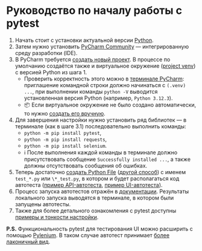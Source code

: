 # Руководство по началу работы с pytest

1. Начать стоит с установки актуальной версии
   [Python](https://docs.robotframework.org/docs/getting_started/testing#install-python).
2. Затем нужно установить [PyCharm Community](https://www.jetbrains.com/help/pycharm/installation-guide.html) —
   интегрированную среду разработки (IDE).
3. В PyCharm требуется
   [создать новый проект](https://www.jetbrains.com/help/pycharm/creating-and-running-your-first-python-project.html#creating-simple-project).
   В процессе по умолчанию создаётся также и виртуальное окружение
   ([project venv](https://pym.dev/virtual-environments-in-python)) с версией Python из шага 1.
    - Проверить корректность этого можно в
      [терминале PyCharm](https://www.jetbrains.com/help/pycharm/terminal-emulator.html): приглашение командной строки
      должно начинаться с `(.venv) ...`, при выполнении команды `python -V` выводится установленная версия Python
      (например, `Python 3.12.3`).
    - 📦 Если виртуальное окружение не было создано автоматически, то нужно
      [создать его вручную](https://www.jetbrains.com/help/pycharm/creating-virtual-environment.html).
4. Для завершения настройки нужно установить ряд библиотек — в терминале (как в шаге 3.1) последовательно выполнить
   команды:
    - `python -m pip install pytest`,
    - `python -m pip install requests`,
    - `python -m pip install selenium`.
    - ℹ После выполнения каждой команды в терминале должно присутствовать сообщение `Successfully installed ...`, а
      также должны отсутствовать сообщения об ошибках.
5. Теперь достаточно [создать Python File](https://www.jetbrains.com/help/pycharm/populating-projects.html)
   ([другой способ](https://www.jetbrains.com/guide/python/tips/navbar-create-file/)) с именем `test_*.py` или
   `\*_test.py`, в котором и будет располагаться код автотеста
   ([пример API-автотеста](../exercises/pytest/address_suggestions_api_test.py),
   [пример UI-автотеста](../exercises/pytest/address_suggestions_ui_test.py)).
6. Процесс запуска автотестов отражён в [документации](https://docs.pytest.org/en/stable/how-to/usage.html).
   Результаты локального запуска выводятся в терминале, в котором были запущены автотесты.
7. Также для более детального ознакомления с pytest доступны
   [примеры и тонкости настройки](https://docs.pytest.org/en/stable/example/index.html).

__P.S.__ Функциональность pytest для тестирования UI можно расширить с помощью
[Pylenium](https://docs.pylenium.io/getting-started/setup-pytest). В таком случае автотест принимает
[более лаконичный вид](../exercises/pytest/address_suggestions_pylenium_ui_test.py).
